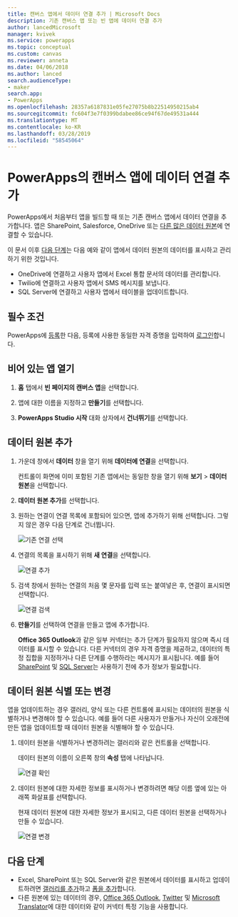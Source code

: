 ```yaml
---
title: 캔버스 앱에서 데이터 연결 추가 | Microsoft Docs
description: 기존 캔버스 앱 또는 빈 앱에 데이터 연결 추가
author: lancedMicrosoft
manager: kvivek
ms.service: powerapps
ms.topic: conceptual
ms.custom: canvas
ms.reviewer: anneta
ms.date: 04/06/2018
ms.author: lanced
search.audienceType:
- maker
search.app:
- PowerApps
ms.openlocfilehash: 28357a6187831e05fe27075b8b22514950215ab4
ms.sourcegitcommit: fc604f3e7f0399bdabee86ce94f67de49531a444
ms.translationtype: MT
ms.contentlocale: ko-KR
ms.lasthandoff: 03/28/2019
ms.locfileid: "58545064"
---
```

# <a name="add-a-data-connection-to-a-canvas-app-in-powerapps"></a>PowerApps의 캔버스 앱에 데이터 연결 추가

PowerApps에서 처음부터 앱을 빌드할 때 또는 기존 캔버스 앱에서 데이터 연결을 추가합니다. 앱은 SharePoint, Salesforce, OneDrive 또는 [다른 많은 데이터 원본](connections-list.md)에 연결할 수 있습니다.

이 문서 이후 [다음 단계](#next-steps)는 다음 예와 같이 앱에서 데이터 원본의 데이터를 표시하고 관리하기 위한 것입니다.

* OneDrive에 연결하고 사용자 앱에서 Excel 통합 문서의 데이터를 관리합니다.
* Twilio에 연결하고 사용자 앱에서 SMS 메시지를 보냅니다.
* SQL Server에 연결하고 사용자 앱에서 테이블을 업데이트합니다.

## <a name="prerequisites"></a>필수 조건

PowerApps에 [등록](../signup-for-powerapps.md)한 다음, 등록에 사용한 동일한 자격 증명을 입력하여 [로그인](http://web.powerapps.com?utm_source=padocs&utm_medium=linkinadoc&utm_campaign=referralsfromdoc)합니다.

## <a name="open-a-blank-app"></a>비어 있는 앱 열기

1. **홈** 탭에서 **빈 페이지의 캔버스 앱**을 선택합니다.

1. 앱에 대한 이름을 지정하고 **만들기**를 선택합니다.

1. **PowerApps Studio 시작** 대화 상자에서 **건너뛰기**를 선택합니다.

## <a name="add-data-source"></a>데이터 원본 추가

1. 가운데 창에서 **데이터** 창을 열기 위해 **데이터에 연결**을 선택합니다.

    컨트롤이 화면에 이미 포함된 기존 앱에서는 동일한 창을 열기 위해 **보기** > **데이터 원본**을 선택합니다.

1. **데이터 원본 추가**를 선택합니다.

1. 원하는 연결이 연결 목록에 포함되어 있으면, 앱에 추가하기 위해 선택합니다. 그렇지 않은 경우 다음 단계로 건너뜁니다.

    ![기존 연결 선택](./media/add-data-connection/choose-existing-connection.png)

1. 연결의 목록을 표시하기 위해 **새 연결**을 선택합니다.

    ![연결 추가](./media/add-data-connection/add-connection.png)

1. 검색 창에서 원하는 연결의 처음 몇 문자를 입력 또는 붙여넣은 후, 연결이 표시되면 선택합니다.

    ![연결 검색](./media/add-data-connection/search-connections.png)

1. **만들기**를 선택하여 연결을 만들고 앱에 추가합니다.

    **Office 365 Outlook**과 같은 일부 커넥터는 추가 단계가 필요하지 않으며 즉시 데이터를 표시할 수 있습니다. 다른 커넥터의 경우 자격 증명을 제공하고, 데이터의 특정 집합을 지정하거나 다른 단계를 수행하라는 메시지가 표시됩니다. 예를 들어 [SharePoint](connections/connection-sharepoint-online.md) 및 [SQL Server](connections/connection-azure-sqldatabase.md)는 사용하기 전에 추가 정보가 필요합니다.

## <a name="identify-or-change-a-data-source"></a>데이터 원본 식별 또는 변경
앱을 업데이트하는 경우 갤러리, 양식 또는 다른 컨트롤에 표시되는 데이터의 원본을 식별하거나 변경해야 할 수 있습니다. 예를 들어 다른 사용자가 만들거나 자신이 오래전에 만든 앱을 업데이트할 때 데이터 원본을 식별해야 할 수 있습니다.

1. 데이터 원본을 식별하거나 변경하려는 갤러리와 같은 컨트롤을 선택합니다.

    데이터 원본의 이름이 오른쪽 창의 **속성** 탭에 나타납니다.

    ![연결 확인](./media/add-data-connection/identify-connection.png)

1. 데이터 원본에 대한 자세한 정보를 표시하거나 변경하려면 해당 이름 옆에 있는 아래쪽 화살표를 선택합니다.

    현재 데이터 원본에 대한 자세한 정보가 표시되고, 다른 데이터 원본을 선택하거나 만들 수 있습니다.

    ![연결 변경](./media/add-data-connection/change-connection.png)

## <a name="next-steps"></a>다음 단계

* Excel, SharePoint 또는 SQL Server와 같은 원본에서 데이터를 표시하고 업데이트하려면 [갤러리를 추가](add-gallery.md)하고 [폼을 추가](add-form.md)합니다.
* 다른 원본에 있는 데이터의 경우, [Office 365 Outlook](connections/connection-office365-outlook.md), [Twitter](connections/connection-twitter.md) 및 [Microsoft Translator](connections/connection-microsoft-translator.md)에 대한 데이터와 같이 커넥터 특정 기능을 사용합니다.
